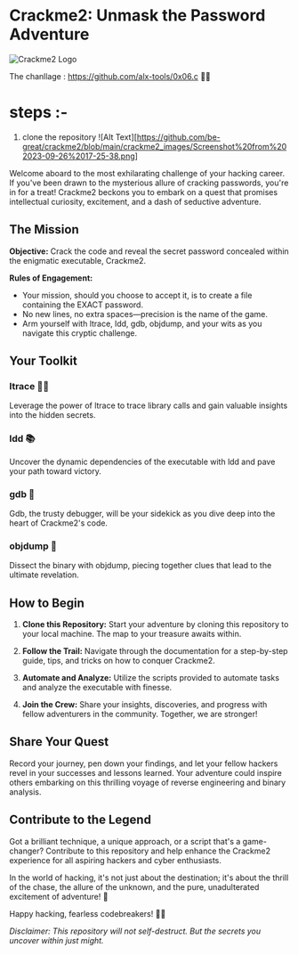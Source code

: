 # Crackme2: Unmask the Password Adventure

![Crackme2 Logo](crackme2_logo.png)

The chanllage : https://github.com/alx-tools/0x06.c 🏴‍☠️

# steps :-
1) clone the repository
    ![Alt Text][https://github.com/be-great/crackme2/blob/main/crackme2_images/Screenshot%20from%202023-09-26%2017-25-38.png]

Welcome aboard to the most exhilarating challenge of your hacking career. If you've been drawn to the mysterious allure of cracking passwords, you're in for a treat! Crackme2 beckons you to embark on a quest that promises intellectual curiosity, excitement, and a dash of seductive adventure.

## The Mission
**Objective:** Crack the code and reveal the secret password concealed within the enigmatic executable, Crackme2.

**Rules of Engagement:**
- Your mission, should you choose to accept it, is to create a file containing the EXACT password.
- No new lines, no extra spaces—precision is the name of the game.
- Arm yourself with ltrace, ldd, gdb, objdump, and your wits as you navigate this cryptic challenge.

## Your Toolkit
### ltrace 🕵️‍♂️
Leverage the power of ltrace to trace library calls and gain valuable insights into the hidden secrets.

### ldd 📚
Uncover the dynamic dependencies of the executable with ldd and pave your path toward victory.

### gdb 🚀
Gdb, the trusty debugger, will be your sidekick as you dive deep into the heart of Crackme2's code.

### objdump 🧩
Dissect the binary with objdump, piecing together clues that lead to the ultimate revelation.

## How to Begin
1. **Clone this Repository:** Start your adventure by cloning this repository to your local machine. The map to your treasure awaits within.

2. **Follow the Trail:** Navigate through the documentation for a step-by-step guide, tips, and tricks on how to conquer Crackme2.

3. **Automate and Analyze:** Utilize the scripts provided to automate tasks and analyze the executable with finesse.

4. **Join the Crew:** Share your insights, discoveries, and progress with fellow adventurers in the community. Together, we are stronger!

## Share Your Quest
Record your journey, pen down your findings, and let your fellow hackers revel in your successes and lessons learned. Your adventure could inspire others embarking on this thrilling voyage of reverse engineering and binary analysis.

## Contribute to the Legend
Got a brilliant technique, a unique approach, or a script that's a game-changer? Contribute to this repository and help enhance the Crackme2 experience for all aspiring hackers and cyber enthusiasts.

In the world of hacking, it's not just about the destination; it's about the thrill of the chase, the allure of the unknown, and the pure, unadulterated excitement of adventure! 🌟

Happy hacking, fearless codebreakers! 🏴‍☠️

*Disclaimer: This repository will not self-destruct. But the secrets you uncover within just might.*
